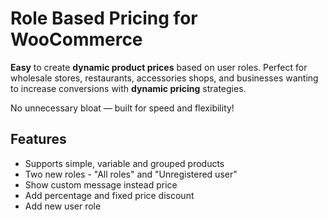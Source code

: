 # Role Based Pricing for WooCommerce

**Easy** to create **dynamic product prices** based on user roles.
Perfect for wholesale stores, restaurants, accessories shops, and businesses wanting to increase conversions with **dynamic pricing** strategies.

No unnecessary bloat — built for speed and flexibility!


## Features

- Supports simple, variable and grouped products
- Two new roles - "All roles" and "Unregistered user"
- Show custom message instead price
- Add percentage and fixed price discount
- Add new user role
